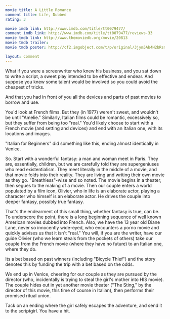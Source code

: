 ```yaml
---
movie title: A Little Romance
comment title: Life, Dubbed
rating: 3

movie imdb link: http://www.imdb.com/title/tt0079477/
comment imdb link: http://www.imdb.com/title/tt0079477/reviews-33
movie tmdb link: http://www.themoviedb.org/movie/20813
movie tmdb trailer: 
movie tmdb poster: http://cf2.imgobject.com/t/p/original/3jym5Ab4H2bRsm9sXmdXrTsPant.jpg

layout: comment
---
```


What if you were a screenwriter who knew his business, and you sat down to write a script, a sweet play intended to be effective and endear. And suppose you knew some talent would be involved so you could avoid the cheapest of tricks.

And that you had in front of you all the devices and parts of past movies to borrow and use.

You'd look at French films. But they (in 1977) weren't sweet, and wouldn't be until "Amelie." Similarly, Italian films could be romantic, excessively so, but they suffer from being too "real." You'd likely choose to start with a French movie (and setting and devices) and end with an Italian one, with its locations and images.

"Italian for Beginners" did something like this, ending almost identically in Venice.

So. Start with a wonderful fantasy: a man and woman meet in Paris. They are, essentially, children, but we are carefully told they are supergeniuses who read existentialism. They meet literally in the middle of a movie, and that movie folds into their reality. They are living and writing their own movie as they go. "Breathless"-wise and so noted. The movie begins in a theater, then segues to the making of a movie. Then our couple enters a world populated by a film icon, Olivier, who in life is an elaborate actor, playing a character who himself is an elaborate actor. He drives the couple into deeper fantasy, possibly true fantasy.

That's the endearment of this small thing, whether fantasy is true, can be. To underscore the point, there is a long beginning sequence of well known American movies dubbed into French. Also, we have the 13 year old Diane Lane, never so innocently wide-eyed, who encounters a porno movie and quickly advises us that it isn't "real." You will, if you are the writer, have our guide Olivier (who we learn steals from the pockets of others) take our couple from the French movie (where they have no future) to an Italian one, where they do.

Its a bet based on past winners (including "Bicycle Thief") and the story denotes this by funding the trip with a bet based on the odds.

We end up in Venice, cheering for our couple as they are pursued by the director (who, incidentally is trying to steal the girl's mother into HIS movie). The couple hides out in yet another movie theater ("The Sting," by the director of this movie, this time of course in Italian), then performs their promised ritual union.

Tack on an ending where the girl safely escapes the adventure, and send it to the scriptgirl. You have a hit.
